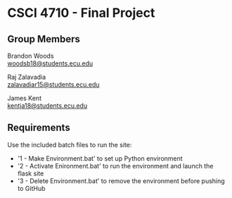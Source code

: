 <h1>CSCI 4710 - Final Project</h1>

<h2>Group Members</h2>

Brandon Woods \
woodsb18@students.ecu.edu

Raj Zalavadia \
zalavadiar15@students.ecu.edu

James Kent \
kentja18@students.ecu.edu

<h2>Requirements</h2>

Use the included batch files to run the site:
* '1 - Make Environment.bat' to set up Python environment
* '2 - Activate Enironment.bat' to run the environment and launch the flask site
* '3 - Delete Environment.bat' to remove the environment before pushing to GitHub